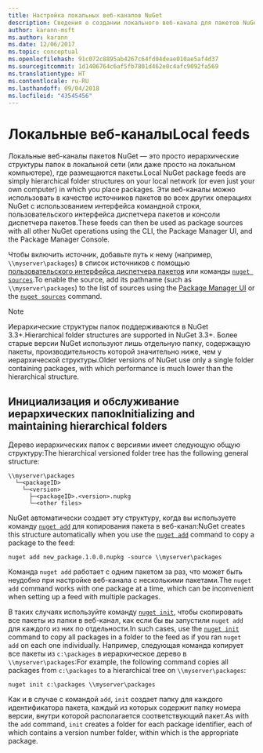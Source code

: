 ```yaml
---
title: Настройка локальных веб-каналов NuGet
description: Сведения о создании локального веб-канала для пакетов NuGet с помощью папок в локальной сети
author: karann-msft
ms.author: karann
ms.date: 12/06/2017
ms.topic: conceptual
ms.openlocfilehash: 91c072c8895ab4267c64fd04deae010ae5af4d37
ms.sourcegitcommit: 1d1406764c6af5fb7801d462e0c4afc9092fa569
ms.translationtype: HT
ms.contentlocale: ru-RU
ms.lasthandoff: 09/04/2018
ms.locfileid: "43545456"
---
```

# <a name="local-feeds"></a><span data-ttu-id="7af3f-103">Локальные веб-каналы</span><span class="sxs-lookup"><span data-stu-id="7af3f-103">Local feeds</span></span>

<span data-ttu-id="7af3f-104">Локальные веб-каналы пакетов NuGet — это просто иерархические структуры папок в локальной сети (или даже просто на локальном компьютере), где размещаются пакеты.</span><span class="sxs-lookup"><span data-stu-id="7af3f-104">Local NuGet package feeds are simply hierarchical folder structures on your local network (or even just your own computer) in which you place packages.</span></span> <span data-ttu-id="7af3f-105">Эти веб-каналы можно использовать в качестве источников пакетов во всех других операциях NuGet с использованием интерфейса командной строки, пользовательского интерфейса диспетчера пакетов и консоли диспетчера пакетов.</span><span class="sxs-lookup"><span data-stu-id="7af3f-105">These feeds can then be used as package sources with all other NuGet operations using the CLI, the Package Manager UI, and the Package Manager Console.</span></span>

<span data-ttu-id="7af3f-106">Чтобы включить источник, добавьте путь к нему (например, `\\myserver\packages`) в список источников с помощью [пользовательского интерфейса диспетчера пакетов](../tools/package-manager-ui.md#package-sources) или команды [`nuget sources`](../tools/cli-ref-sources.md).</span><span class="sxs-lookup"><span data-stu-id="7af3f-106">To enable the source, add its pathname (such as `\\myserver\packages`) to the list of sources using the [Package Manager UI](../tools/package-manager-ui.md#package-sources) or the [`nuget sources`](../tools/cli-ref-sources.md) command.</span></span>

> [!Note]
> <span data-ttu-id="7af3f-107">Иерархические структуры папок поддерживаются в NuGet 3.3+.</span><span class="sxs-lookup"><span data-stu-id="7af3f-107">Hierarchical folder structures are supported in NuGet 3.3+.</span></span> <span data-ttu-id="7af3f-108">Более старые версии NuGet используют лишь отдельную папку, содержащую пакеты, производительность которой значительно ниже, чем у иерархической структуры.</span><span class="sxs-lookup"><span data-stu-id="7af3f-108">Older versions of NuGet use only a single folder containing packages, with which performance is much lower than the hierarchical structure.</span></span>

## <a name="initializing-and-maintaining-hierarchical-folders"></a><span data-ttu-id="7af3f-109">Инициализация и обслуживание иерархических папок</span><span class="sxs-lookup"><span data-stu-id="7af3f-109">Initializing and maintaining hierarchical folders</span></span>

<span data-ttu-id="7af3f-110">Дерево иерархических папок с версиями имеет следующую общую структуру:</span><span class="sxs-lookup"><span data-stu-id="7af3f-110">The hierarchical versioned folder tree has the following general structure:</span></span>

    \\myserver\packages
      └─<packageID>
        └─<version>
          ├─<packageID>.<version>.nupkg
          └─<other files>

<span data-ttu-id="7af3f-111">NuGet автоматически создает эту структуру, когда вы используете команду [`nuget add`](../tools/cli-ref-add.md) для копирования пакета в веб-канал:</span><span class="sxs-lookup"><span data-stu-id="7af3f-111">NuGet creates this structure automatically when you use the [`nuget add`](../tools/cli-ref-add.md) command to copy a package to the feed:</span></span>

```cli
nuget add new_package.1.0.0.nupkg -source \\myserver\packages
```

<span data-ttu-id="7af3f-112">Команда `nuget add` работает с одним пакетом за раз, что может быть неудобно при настройке веб-канала с несколькими пакетами.</span><span class="sxs-lookup"><span data-stu-id="7af3f-112">The `nuget add` command works with one package at a time, which can be inconvenient when setting up a feed with multiple packages.</span></span>

<span data-ttu-id="7af3f-113">В таких случаях используйте команду [`nuget init`](../tools/cli-ref-init.md), чтобы скопировать все пакеты из папки в веб-канал, как если бы вы запустили `nuget add` для каждого из них по отдельности.</span><span class="sxs-lookup"><span data-stu-id="7af3f-113">In such cases, use the [`nuget init`](../tools/cli-ref-init.md) command to copy all packages in a folder to the feed as if you ran `nuget add` on each one individually.</span></span> <span data-ttu-id="7af3f-114">Например, следующая команда копирует все пакеты из `c:\packages` в иерархическое дерево в `\\myserver\packages`:</span><span class="sxs-lookup"><span data-stu-id="7af3f-114">For example, the following command copies all packages from `c:\packages` to a hierarchical tree on `\\myserver\packages`:</span></span>

```cli
nuget init c:\packages \\myserver\packages
```

<span data-ttu-id="7af3f-115">Как и в случае с командой `add`, `init` создает папку для каждого идентификатора пакета, каждый из которых содержит папку номера версии, внутри которой располагается соответствующий пакет.</span><span class="sxs-lookup"><span data-stu-id="7af3f-115">As with the `add` command, `init` creates a folder for each package identifier, each of which contains a version number folder, within which is the appropriate package.</span></span>

